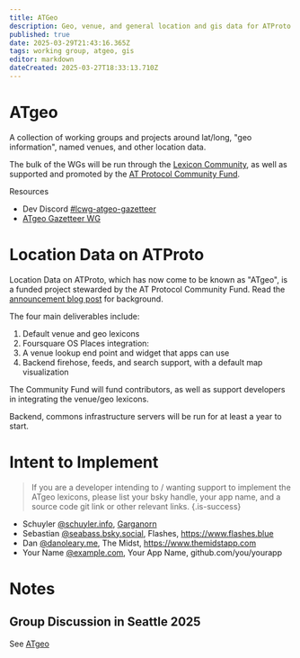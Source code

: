 ```yaml
---
title: ATGeo
description: Geo, venue, and general location and gis data for ATProto
published: true
date: 2025-03-29T21:43:16.365Z
tags: working group, atgeo, gis
editor: markdown
dateCreated: 2025-03-27T18:33:13.710Z
---
```


# ATgeo

A collection of working groups and projects around lat/long, "geo information", named venues, and other location data.

The bulk of the WGs will be run through the [Lexicon Community](/lexicon-community), as well as supported and promoted by the [AT Protocol Community Fund](/atproto-community-fund).

Resources
* Dev Discord [#lcwg-atgeo-gazetteer](https://discord.com/channels/1097580399187738645/1354817305594302647)
* [ATgeo Gazetteer WG](https://github.com/lexicon-community/wg-atgeo-gazetteer)

# Location Data on ATProto

Location Data on ATProto, which has now come to be known as "ATgeo", is a funded project stewarded by the AT Protocol Community Fund. Read the [announcement blog post](https://atprotocol.dev/location-data-on-at-protocol-the-second-community-fund-project/) for background.

The four main deliverables include:

1) Default venue and geo lexicons
2) Foursquare OS Places integration:
3) A venue lookup end point and widget that apps can use
4) Backend firehose, feeds, and search support, with a default map visualization

The Community Fund will fund contributors, as well as support developers in integrating the venue/geo lexicons.

Backend, commons infrastructure servers will be run for at least a year to start.

# Intent to Implement

> If you are a developer intending to / wanting support to implement the ATgeo lexicons, please list your bsky handle, your app name, and a source code git link or other relevant links.
{.is-success}

* Schuyler [@schuyler.info](https//bsky.app/profile/schuyler.info), [Garganorn](https://github.com/schuyler/garganorn)
* Sebastian [@seabass.bsky.social](https://bsky.app/profile/seabass.bsky.social), Flashes, https://www.flashes.blue
* Dan [@danoleary.me](https://bsky.app/profile/danoleary.me), The Midst, https://www.themidstapp.com
* Your Name [@example.com](https://bsky.app/profile/example.com), Your App Name, github.com/you/yourapp


# Notes

## Group Discussion in Seattle 2025

See [ATgeo](https://wiki.atprotocol.community/en/atmosphereconf/seattle2025/atgeo)




